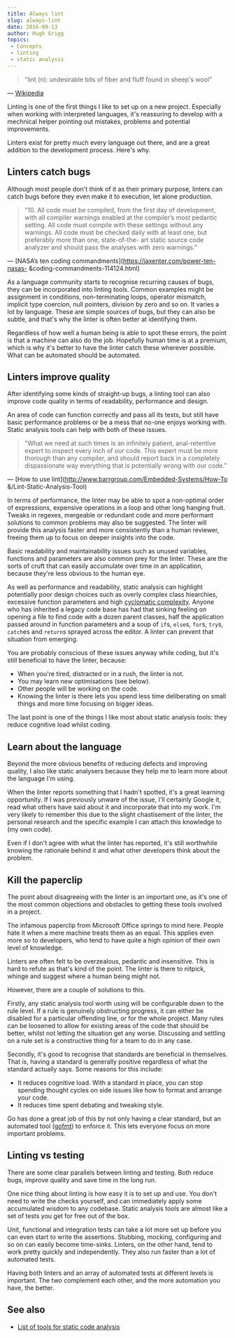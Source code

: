 ```yaml
---
title: Always lint
slug: always-lint
date: 2016-09-13
author: Hugh Grigg
topics:
 - Concepts
 - linting
 - static analysis
---
```


 > "lint (n): undesirable bits of fiber and fluff found in sheep's wool"

 &mdash; [Wikipedia](https://en.wikipedia.org/wiki/Lint_(software))

Linting is one of the first things I like to set up on a new project. Especially
when working with interpreted languages, it's reassuring to develop with a
mechnical helper pointing out mistakes, problems and potential improvements.

Linters exist for pretty much every language out there, and are a great addition
to the development process. Here's why.

## Linters catch bugs

Although most people don't think of it as their primary purpose, linters can
catch bugs before they even make it to execution, let alone production.

 > "10. All code must be compiled, from the first day of development, with all
   compiler warnings enabled at the compiler’s most pedantic setting. All code
   must compile with these settings without any warnings. All code must be
   checked daily with at least one, but preferably more than one, state-of-the-
   art static source code analyzer and should pass the analyses with zero
   warnings."

 &mdash; [NASA’s ten coding commandments](https://jaxenter.com/power-ten-nasas-
 &coding-commandments-114124.html)

As a language community starts to recognise recurring causes of bugs, they can
be incorporated into linting tools. Common examples might be assignment in
conditions, non-terminating loops, operator mismatch, implicit type coercion,
null pointers, division by zero and so on. It varies a lot by language. These
are simple sources of bugs, but they can also be subtle, and that's why the
linter is often better at identifying them.

Regardless of how well a human being is able to spot these errors, the point is
that a machine can also do the job. Hopefully human time is at a premium, which
is why it's better to have the linter catch these wherever possible. What can be
automated should be automated.

## Linters improve quality

After identifying some kinds of straight-up bugs, a linting tool can also
improve code quality in terms of readability, performance and design.

An area of code can function correctly and pass all its tests, but still have
basic performance problems or be a mess that no-one enjoys working with. Static
analysis tools can help with both of these issues.

> "What we need at such times is an infinitely patient, anal-retentive expert to
  inspect every inch of our code. This expert must be more thorough than any
  compiler, and should report back in a completely dispassionate way everything
  that is potentially wrong with our code."

 &mdash; [How to use lint](http://www.barrgroup.com/Embedded-Systems/How-To
 &/Lint-Static-Analysis-Tool)

In terms of performance, the linter may be able to spot a non-optimal order of
expressions, expensive operations in a loop and other long hanging fruit. Tweaks
in regexes, mergeable or redundant code and more performant solutions to common
problems may also be suggested. The linter will provide this analysis faster and
more consistently than a human reviewer, freeing them up to focus on deeper
insights into the code.

Basic readability and maintainability issues such as unused variables, functions
and parameters are also common prey for the linter. These are the sorts of cruft
that can easily accumulate over time in an application, because they're less
obvious to the human eye.

As well as performance and readability, static analysis can highlight
potentially poor design choices such as overly complex class hiearchies,
excessive function parameters and high [cyclomatic
complexity](https://en.wikipedia.org/wiki/Cyclomatic_complexity). Anyone who has
inherited a legacy code base has had that sinking feeling on opening a file to
find code with a dozen parent classes, half the application passed around in
function parameters and a soup of `if`s, `else`s, `for`s, `try`s, `catch`es and
`return`s sprayed across the editor. A linter can prevent that situation from
emerging.

You are probably conscious of these issues anyway while coding, but it's still
beneficial to have the linter, because:

 - When you're tired, distracted or in a rush, the linter is not.
 - You may learn new optimisations (see below).
 - Other people will be working on the code.
 - Knowing the linter is there lets you spend less time deliberating on small
   things and more time focusing on bigger ideas.

The last point is one of the things I like most about static analysis tools:
they reduce cognitive load whilst coding.

## Learn about the language

Beyond the more obvious benefits of reducing defects and improving quality, I
also like static analysers because they help me to learn more about the language
I'm using.

When the linter reports something that I hadn't spotted, it's a great learning
opportunity. If I was previously unware of the issue, I'll certainly Google it,
read what others have said about it and incorporate that into my work. I'm very
likely to remember this due to the slight chastisement of the linter, the
personal research and the specific example I can attach this knowledge to (my
own code).

Even if I don't agree with what the linter has reported, it's still worthwhile
knowing the rationale behind it and what other developers think about the
problem.

## Kill the paperclip

The point about disagreeing with the linter is an important one, as it's one of
the most common objections and obstacles to getting these tools involved in a
project.

The infamous paperclip from Microsoft Office springs to mind here. People hate
it when a mere machine treats them as an equal. This applies even more so to
developers, who tend to have quite a high opinion of their own level of
knowledge.

Linters are often felt to be overzealous, pedantic and insensitive. This is hard
to refute as that's kind of the point. The linter is there to nitpick, whinge
and suggest where a human being might not.

However, there are a couple of solutions to this.

Firstly, any static analysis tool worth using will be configurable down to the
rule level. If a rule is genuinely obstructing progress, it can either be
disabled for a particular offending line, or for the whole project. Many rules
can be loosened to allow for existing areas of the code that should be better,
whilst not letting the situation get any worse. Discussing and settling on a
rule set is a constructive thing for a team to do in any case.

Secondly, it's good to recognise that standards are beneficial in themselves.
That is, having a standard is generally positive regardless of what the standard
actually says. Some reasons for this include:

 - It reduces cognitive load. With a standard in place, you can stop spending
   thought cycles on side issues like how to format and arrange your code.
 - It reduces time spent debating and tweaking style.

Go has done a great job of this by not only having a clear standard, but an
automated tool ([gofmt](https://golang.org/cmd/gofmt/)) to enforce it. This lets
everyone focus on more important problems.

## Linting vs testing

There are some clear parallels between linting and testing. Both reduce bugs,
improve quality and save time in the long run.

One nice thing about linting is how easy it is to set up and use. You don't need
to write the checks yourself, and can immediately apply some accumulated wisdom
to any codebase. Static analysis tools are almost like a set of tests you get
for free out of the box.

Unit, functional and integration tests can take a lot more set up before you can
even start to write the assertions. Stubbing, mocking, configuring and so on can
easily become time-sinks. Linters, on the other hand, tend to work pretty
quickly and independently. They also run faster than a lot of automated tests.

Having both linters and an array of automated tests at different levels is
important. The two complement each other, and the more automation you have, the
better.

## See also

 - [List of tools for static code analysis](https://en.wikipedia.org/wiki/List_of_tools_for_static_code_analysis)
